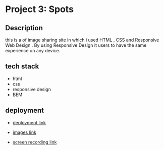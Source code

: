 # Project 3: Spots

## Description

this is a of image sharing site in which i used HTML , CSS and Responsive Web Design . By using Responsive Design it users to have the same experience on any device.

## tech stack

- html
- css
- responsive design
- BEM

## deployment

- [deployment link](https://kelson20124.github.io/se_project_spots/)

- [images link](https://drive.google.com/drive/folders/1LexmAZQvCGkiapE9u2FxEIPIlTujgKoj?usp=drive_link)

- [screen recording link](https://drive.google.com/file/d/14wQIwdsNvNJu50YNkL6yor8XJMftZYCj/view?usp=sharing)
